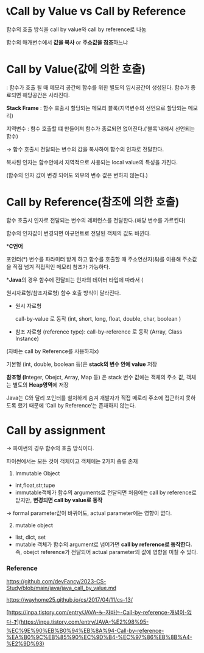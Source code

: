 # 📞Call by Value vs Call by Reference

함수의 호출 방식을 call by value와 call by reference로 나눔

함수의 매개변수에서 **값을 복사** or **주소값을 참조**하느냐

# Call by Value(값에 의한 호출)

: 함수가 호출 될 때 메모리 공간에 함수를 위한 별도의 임시공간이 생성된다. 함수가 종료되면 해당공간은 사라진다.

**Stack Frame** : 함수 호출시 할당되는 메모리 블록(지역변수의 선언으로 할당되는 메모리)

지역변수 : 함수 호출할 떄 만들어져 함수가 종료되면 없어진다.('블록'내에서 선언되는 함수)

→ 함수 호출시 전달되는 변수의 값을 복사하여 함수의 인자로 전달한다.

복사된 인자는 함수안에서 지역적으로 사용되는 local value의 특성을 가진다.

(함수의 인자 값이 변경 되어도 외부의 변수 값은 변하지 않는다.)

# Call by Reference(참조에 의한 호출)

함수 호출시 인자로 전달되는 변수의 레퍼런스를 전달한다.(해당 변수를 가르킨다)

함수의 인자값이 변경되면 아규먼트로 전달된 객체의 값도 바뀐다.

***C언어**

포인터(*) 변수를 파라미터 받게 하고 함수를 호출할 때 주소연산자(&)를 이용해 주소값을 직접 넘겨 직접적인 메모리 참조가 가능하다.

***Java**의 경우 함수에 전달되는 인자의 데이터 타입에 따라서 (

원시자료형/참조자료형) 함수 호출 방식이 달라진다. 

- 원시 자료형

  call-by-value 로 동작 (int, short, long, float, double, char, boolean )

- 참조 자료형 (reference type): call-by-reference 로 동작 (Array, Class Instance)

(자바는 call by Reference를 사용하지x)

기본형 (int, double, boolean 등)은 **stack의 변수 안에 value** 저장

**참조형 (I**nteger, Obejct, Array, Map 등) 은 stack 변수 값에는 객체의 주소 값, 객체는 별도의 **Heap영역**에 저장

Java는 C와 달리 포인터를 철처하게 숨겨 개발자가 직접 메로리 주소에 접근하지 못하도록 했기 때문에 ‘Call by Reference’는 존재하지 않는다.

# Call by assignment

→ 파이썬의 경우 함수의 호출 방식이다.

파이썬에서는 모든 것이 객체이고 객체에는 2가지 종류 존재

1) Immutable Object

- int,float,str,tupe
- immutable객체가 함수의 arguments로 전달되면 처음에는 call by reference로 받지만, **변경되면 call by value로 동작**

→ formal parameter값이 바뀌어도, actual parameter에는 영향이 없다.

2) mutable object

- list, dict, set
- mutable 객체가 함수의 argument로 넘어가면 **call by reference로 동작한다.** 즉, obejct reference가 전달되어 actual parameter의 값에 영향을 미칠 수 있다.

### Reference

https://github.com/devFancy/2023-CS-Study/blob/main/java/java_call_by_value.md

https://wayhome25.github.io/cs/2017/04/11/cs-13/

[https://inpa.tistory.com/entry/JAVA-☕-자바는-Call-by-reference-개념이-없다-❓](https://inpa.tistory.com/entry/JAVA-%E2%98%95-%EC%9E%90%EB%B0%94%EB%8A%94-Call-by-reference-%EA%B0%9C%EB%85%90%EC%9D%B4-%EC%97%86%EB%8B%A4-%E2%9D%93)
